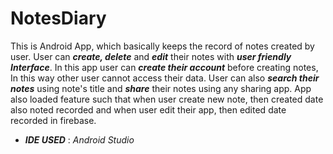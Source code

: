 # NotesDiary

This is Android App, which basically keeps the record of notes created by user.
User can ***create, delete*** and ***edit*** their notes with ***user friendly Interface***. 
In this app user can ***create their account*** before creating notes, In this way other user cannot access their data.
User can also ***search their notes*** using note's title and ***share*** their notes using any sharing app.
App also loaded feature such that when user create new note, then created date also noted recorded and when user edit their app, then edited date recorded in firebase.

* ***IDE USED*** : *Android Studio*
